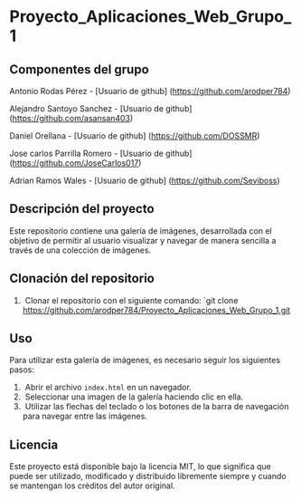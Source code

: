 # Proyecto_Aplicaciones_Web_Grupo_1

## Componentes del grupo
  
Antonio Rodas Pérez -  [Usuario de github] (https://github.com/arodper784) 

Alejandro Santoyo Sanchez -  [Usuario de github] (https://github.com/asansan403) 

Daniel Orellana -  [Usuario de github] (https://github.com/DOSSMR) 

Jose carlos Parrilla Romero -  [Usuario de github] (https://github.com/JoseCarlos017) 

Adrian Ramos Wales -  [Usuario de github] (https://github.com/Seviboss) 

## Descripción del proyecto
 Este repositorio contiene una galería de imágenes, desarrollada con el objetivo de permitir al usuario visualizar y navegar de manera sencilla a través de una colección de imágenes.

## Clonación del repositorio

  1.  Clonar el repositorio con el siguiente comando: `git clone https://github.com/arodper784/Proyecto_Aplicaciones_Web_Grupo_1.git


## Uso
Para utilizar esta galería de imágenes, es necesario seguir los siguientes pasos:

1.  Abrir el archivo `index.html` en un navegador.
2.  Seleccionar una imagen de la galería haciendo clic en ella.
3.  Utilizar las flechas del teclado o los botones de la barra de navegación para navegar entre las imágenes.

  

## Licencia

Este proyecto está disponible bajo la licencia MIT, lo que significa que puede ser utilizado, modificado y distribuido libremente siempre y cuando se mantengan los créditos del autor original.